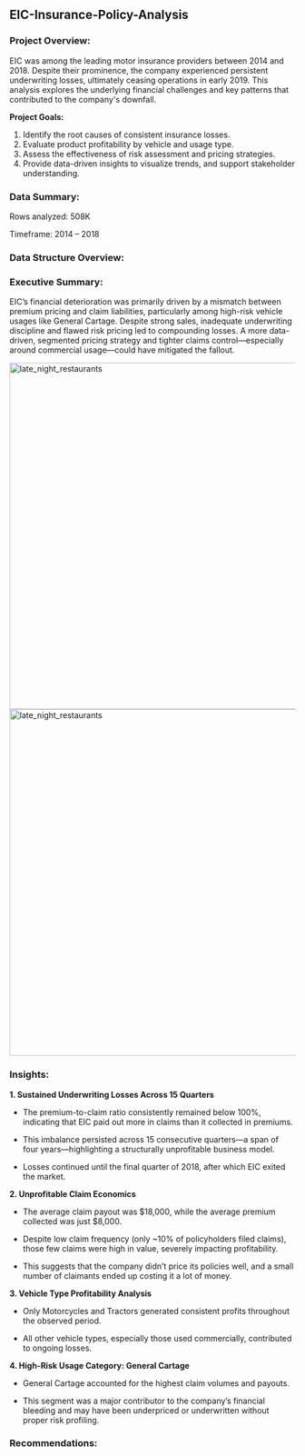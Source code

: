 ## EIC-Insurance-Policy-Analysis

### Project Overview:

EIC was among the leading motor insurance providers between 2014 and 2018. Despite their prominence, the company experienced persistent underwriting losses, ultimately ceasing operations in early 2019. This analysis explores the underlying financial challenges and key patterns that contributed to the company's downfall.

 **Project Goals:**

 1. Identify the root causes of consistent insurance losses.
 2. Evaluate product profitability by vehicle and usage type.
 3. Assess the effectiveness of risk assessment and pricing strategies.
 4. Provide data-driven insights to visualize trends, and support stakeholder understanding.

    
 ### Data Summary:

 Rows analyzed: 508K
 
 Timeframe: 2014 – 2018

 ### Data Structure Overview:



 ### Executive Summary: 

EIC’s financial deterioration was primarily driven by a mismatch between premium pricing and claim liabilities, particularly among high-risk vehicle usages like General     Cartage. Despite strong sales, inadequate underwriting discipline and flawed risk pricing led to compounding losses. A more data-driven, segmented pricing strategy and tighter  claims control—especially around commercial usage—could have mitigated the fallout.

<img width="610" align="center" alt="late_night_restaurants" src="https://github.com/user-attachments/assets/37de970d-ef01-4300-af10-8801f3b0c2c1">

<img width="610" align="center" alt="late_night_restaurants" src="https://github.com/user-attachments/assets/37de970d-ef01-4300-af10-8801f3b0c2c1">

 ### Insights:

 **1. Sustained Underwriting Losses Across 15 Quarters**

    
- The premium-to-claim ratio consistently remained below 100%, indicating that EIC paid out more in claims than it collected in premiums.

- This imbalance persisted across 15 consecutive quarters—a span of four years—highlighting a structurally unprofitable business model.

- Losses continued until the final quarter of 2018, after which EIC exited the market.

**2. Unprofitable Claim Economics**

   
- The average claim payout was $18,000, while the average premium collected was just $8,000.

- Despite low claim frequency (only ~10% of policyholders filed claims), those few claims were high in value, severely impacting profitability.

- This suggests that the company didn’t price its policies well, and a small number of claimants ended up costing it a lot of money.

**3. Vehicle Type Profitability Analysis**

   
- Only Motorcycles and Tractors generated consistent profits throughout the observed period.

- All other vehicle types, especially those used commercially, contributed to ongoing losses.


**4. High-Risk Usage Category: General Cartage**

   
- General Cartage accounted for the highest claim volumes and payouts.

- This segment was a major contributor to the company’s financial bleeding and may have been underpriced or underwritten without proper risk profiling.

 ### Recommendations:
